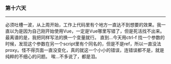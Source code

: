### 第十六天

---
必须吐槽一波，从上周开始，工作上代码里有个地方一直达不到想要的效果。我一直以为是因为自己刚开始使用Vue，一定是Vue哪里写错了，但是死活找不出来。最离谱的是，我把同样写法的换一个变量就行。
直到...今天用ctrl-f 找一个参数的时候，发现这个参数在另一个script里有个同名的，但是不是ref，所以一直没法proxy。怪不得页面一直没变化，真的就这一个小小的错误，连错误都不是，就是纯粹的不细心的问题。
唉...不多说了，都是泪。
